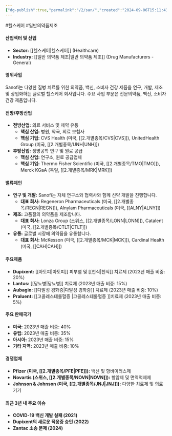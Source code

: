 ```yaml
---
{"dg-publish":true,"permalink":"/2/san/","created":"2024-09-06T15:11:43.068+09:00","updated":"2025-07-29T21:37:05.148+09:00"}
---
```


#헬스케어 #일반의약품제조

#### 산업섹터 및 산업

- **Sector:** [[헬스케어\|헬스케어]] (Healthcare)
- **Industry:** [[일반 의약품 제조\|일반 의약품 제조]] (Drug Manufacturers - General)

#### 영위사업

Sanofi는 다양한 질병 치료를 위한 의약품, 백신, 소비자 건강 제품을 연구, 개발, 제조 및 상업화하는 글로벌 헬스케어 회사입니다. 주요 사업 부문은 전문의약품, 백신, 소비자 건강 제품입니다.

#### 전방/후방산업

- **전방산업:** 의료 서비스 및 제약 유통
    - **핵심 산업:** 병원, 약국, 의료 보험사
    - **핵심 기업:** CVS Health (미국, [[2.개별종목/CVS\|CVS]]), UnitedHealth Group (미국, [[2.개별종목/UNH\|UNH]])
- **후방산업:** 생명공학 연구 및 원료 공급
    - **핵심 산업:** 연구소, 원료 공급업체
    - **핵심 기업:** Thermo Fisher Scientific (미국, [[2.개별종목/TMO\|TMO]]), Merck KGaA (독일, [[2.개별종목/MRK\|MRK]])

#### 밸류체인

- **연구 및 개발:** Sanofi는 자체 연구소와 협력사와 함께 신약 개발을 진행합니다.
    - **대표 회사:** Regeneron Pharmaceuticals (미국, [[2.개별종목/REGN\|REGN]]), Alnylam Pharmaceuticals (미국, [[ALNY\|ALNY]])
- **제조:** 고품질의 의약품을 제조합니다.
    - **대표 회사:** Lonza Group (스위스, [[2.개별종목/LONN\|LONN]]), Catalent (미국, [[2.개별종목/CTLT\|CTLT]])
- **유통:** 글로벌 시장에 의약품을 유통합니다.
    - **대표 회사:** McKesson (미국, [[2.개별종목/MCK\|MCK]]), Cardinal Health (미국, [[CAH\|CAH]])

#### 주요제품

- **Dupixent:** [[아토피\|아토피]] 피부염 및 [[천식\|천식]] 치료제 (2023년 매출 비중: 20%)
- **Lantus:** [[당뇨병\|당뇨병]] 치료제 (2023년 매출 비중: 15%)
- **Aubagio:** [[다발성 경화증\|다발성 경화증]] 치료제 (2023년 매출 비중: 10%)
- **Praluent:** [[고콜레스테롤혈증 \|고콜레스테롤혈증 ]]치료제 (2023년 매출 비중: 5%)

#### 주요 판매국가

- **미국:** 2023년 매출 비중: 40%
- **유럽:** 2023년 매출 비중: 35%
- **아시아:** 2023년 매출 비중: 15%
- **기타 지역:** 2023년 매출 비중: 10%

#### 경쟁업체

- **Pfizer (미국, [[2.개별종목/PFE\|PFE]]):** 백신 및 항바이러스제
- **Novartis (스위스, [[2.개별종목/NOVN\|NOVN]]):** 항암제 및 면역억제제
- **Johnson & Johnson (미국, [[2.개별종목/JNJ\|JNJ]]):** 다양한 치료제 및 의료기기

#### 최근 3년 내 주요 이슈

- **COVID-19 백신 개발 실패 (2021)**
- **Dupixent의 새로운 적응증 승인 (2022)**
- **Zantac 소송 문제 (2024)**
